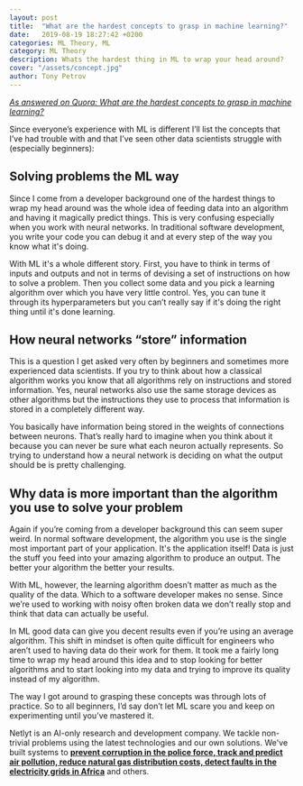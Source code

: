 ```yaml
---
layout: post
title:  "What are the hardest concepts to grasp in machine learning?"
date:   2019-08-19 18:27:42 +0200
categories: ML Theory, ML
category: ML Theory
description: Whats the hardest thing in ML to wrap your head around?
cover: "/assets/concept.jpg"
author: Tony Petrov
---
```



<i>[As answered on Quora: What are the hardest concepts to grasp in machine learning?](https://qr.ae/TWvDYQ)</i>

Since everyone’s experience with ML is different I’ll list the concepts that I’ve had trouble with and that I’ve seen other data scientists struggle with (especially beginners):

<h2>Solving problems the ML way</h2>

Since I come from a developer background one of the hardest things to wrap my head around was the whole idea of feeding data into an algorithm and having it magically predict things. This is very confusing especially when you work with neural networks. In traditional software development, you write your code you can debug it and at every step of the way you know what it's doing. 

With ML it's a whole different story. First, you have to think in terms of inputs and outputs and not in terms of devising a set of instructions on how to solve a problem. Then you collect some data and you pick a learning algorithm over which you have very little control. Yes, you can tune it through its hyperparameters but you can’t really say if it's doing the right thing until it's done learning.

<h2>How neural networks “store” information</h2>

This is a question I get asked very often by beginners and sometimes more experienced data scientists. If you try to think about how a classical algorithm works you know that all algorithms rely on instructions and stored information. Yes, neural networks also use the same storage devices as other algorithms but the instructions they use to process that information is stored in a completely different way.

You basically have information being stored in the weights of connections between neurons. That’s really hard to imagine when you think about it because you can never be sure what each neuron actually represents. So trying to understand how a neural network is deciding on what the output should be is pretty challenging.

<h2>Why data is more important than the algorithm you use to solve your problem</h2>

Again if you’re coming from a developer background this can seem super weird. In normal software development, the algorithm you use is the single most important part of your application. It's the application itself! Data is just the stuff you feed into your amazing algorithm to produce an output. The better your algorithm the better your results. 

With ML, however, the learning algorithm doesn’t matter as much as the quality of the data. Which to a software developer makes no sense. Since we’re used to working with noisy often broken data we don’t really stop and think that data can actually be useful.

In ML good data can give you decent results even if you’re using an average algorithm. This shift in mindset is often quite difficult for engineers who aren’t used to having data do their work for them. It took me a fairly long time to wrap my head around this idea and to stop looking for better algorithms and to start looking into my data and trying to improve its quality instead of my algorithm.

The way I got around to grasping these concepts was through lots of practice. So to all beginners, I’d say don’t let ML scare you and keep on experimenting until you’ve mastered it.

Netlyt is an AI-only research and development company. We tackle non-trivial problems using the latest technologies and our own solutions. We've built systems to <a href=netlyt.io><b>prevent corruption in the police force, track and predict air pollution, reduce natural gas distribution costs, detect faults in the electricity grids in Africa</b></a> and others.